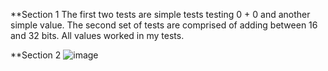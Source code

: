 **Section 1
The first two tests are simple tests testing 0 + 0 and another simple value. 
The second set of tests are comprised of adding between 16 and 32 bits. All values worked in my tests.

**Section 2
![image](https://user-images.githubusercontent.com/60416759/219303538-94119937-45e8-4dda-b6e3-332ca603276d.png)
